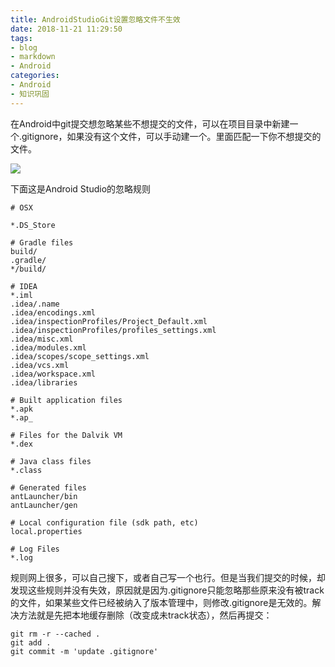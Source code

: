 ```yaml
---
title: AndroidStudioGit设置忽略文件不生效
date: 2018-11-21 11:29:50
tags:
- blog
- markdown
- Android 
categories:
- Android
- 知识巩固 
---
```


在Android中git提交想忽略某些不想提交的文件，可以在项目目录中新建一个.gitignore，如果没有这个文件，可以手动建一个。里面匹配一下你不想提交的文件。

![](https://ws1.sinaimg.cn/large/006tNbRwly1fxfj2qqj57j307w058aa8.jpg)

<!--more-->

下面这是Android Studio的忽略规则

```
# OSX

*.DS_Store

# Gradle files
build/
.gradle/
*/build/

# IDEA
*.iml
.idea/.name
.idea/encodings.xml
.idea/inspectionProfiles/Project_Default.xml
.idea/inspectionProfiles/profiles_settings.xml
.idea/misc.xml
.idea/modules.xml
.idea/scopes/scope_settings.xml
.idea/vcs.xml
.idea/workspace.xml
.idea/libraries

# Built application files
*.apk
*.ap_

# Files for the Dalvik VM
*.dex

# Java class files
*.class

# Generated files
antLauncher/bin
antLauncher/gen

# Local configuration file (sdk path, etc)
local.properties

# Log Files
*.log
```
规则网上很多，可以自己搜下，或者自己写一个也行。但是当我们提交的时候，却发现这些规则并没有失效，原因就是因为.gitignore只能忽略那些原来没有被track的文件，如果某些文件已经被纳入了版本管理中，则修改.gitignore是无效的。解决方法就是先把本地缓存删除（改变成未track状态），然后再提交：
```
git rm -r --cached .
git add .
git commit -m 'update .gitignore'
```